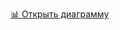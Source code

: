 [📊 Открыть диаграмму](https://app.diagrams.net/?title=%D0%94%D0%B8%D0%B0%D0%B3%D1%80%D0%B0%D0%BC%D0%BC%D0%B0%20%D0%B1%D0%B5%D0%B7%20%D0%BD%D0%B0%D0%B7%D0%B2%D0%B0%D0%BD%D0%B8%D1%8F.drawio&dark=1#R%3Cmxfile%3E%3Cdiagram%20name%3D%22%D0%A1%D1%82%D1%80%D0%B0%D0%BD%D0%B8%D1%86%D0%B0%20%E2%80%94%201%22%20id%3D%22ooqPsxGlFu5DQVIESSyy%22%3E7Zxbc6M2FMc%2FjWfah2ZAgA2PvsTd7WQ7O8nDbp86CsiYLkYekOM4n74Skoww4EscLLolyRDpIHGRfhz%2BOpI9sKar199TuF5%2BwQGKB8AIXgfWbACAaQOX%2FmOWHbe47ogbwjQKRKHC8BS9IWE0hHUTBSgrFSQYxyRal40%2BThLkk5INpinelostcFw%2B6xqGqGJ48mFctX6LArIUdwFGhf0TisKlPLM59PieFZSFxZ1kSxjgrWKy7gfWNMWY8NTqdYpi1niyXXi9ecPe%2FYWlKCHnVPgbPL79gb%2F54fbPz5824dp48D79Jo7yAuONuOHBzBiMzXzL00a%2BtdjWGyt2q9jr0TPzhCmybDsqtuOJLGArBWbFlhZgW4ddi3kHRIuRneyGbButYpjQ3GS7jAh6WkOf7dpS6qhtSVYxzZk0ucIv8DmvxnIpyqI3NY8JJEqe4orUPAoiNRtj%2Fwdi7WfQjEBM2S0aD6UEvTb2irnva%2FqQILxCJN3RItuCJm8kEFkqJNnSCAXB4b7u%2FnCP7HKSkF4PMOQFjFxRTzxwQ0%2FklRPuny71hNbB%2BWBMUJpAgiZ4kwSZyhZNKPdSmHLiLqAP1NLH6RhzUtw87Yr0ESwWOCFPYk%2FeW8soDh7gDm%2FY%2FWUE%2Bj9kbrLEafRGy0MJDd2dEuF8LKNU4onVFMfMaUJfZeeaB6Yv8LVU8AFmZM9OHMN1FhXsrGAaRskEE4JXotAJshdRHE9xjNP83q0AInfh5xef4h9I2TP0XfS8OJfPZr9QhVYcBZQRs407p8KYadcwZoIjUJfouhQlq4LS55nwOZPcBU14ep5vKU%2FmwDVF%2BpAq2lqMEhhHYUItMVqwLGvGiL4YxsK8ioKA1ZhktMeiJHzIi83swvIobpyZMK2%2BiHP%2Fv6QVET3CZI2jhOQN4UzoH22aKWtJh17DlObNIk%2F%2FWPGUTHFCuxtGeechytcWMcZKfu1ylBYO%2BxUPkWLnP7WI5T9XIQbqEduVvdEpog691ocBZdf7pvsGijhdM2mnW0e%2B8oy8mK1UcY%2BDV27tBHP%2FpnSZMP3EgLaF1VA3Vk4Fq6d4Ew7AEK5YEyTP2Xp%2F%2Bz0ZNySjRibdloxhvcMZF27Hm1Yk0bgXRp0SRqNzlJFXg9Vekn84V6OPV0bNcqBJWPzEDqlJM72fseHFyqiOqNYcldsM1Du9VY%2BVfqzqlNFNsfKO%2BKkrJTR7KYy8Z8OoQWmBhr7%2Fc6PUFjJ1kummyMh35vWDtNKb0FaYG%2FVDNU107WNF%2BvCqj457Kh9ApIHxi8KOo6QnClkeB%2FDXHqfb4%2BRox6kh3D1TALFyqIwaZ5QDxj0Z3eaTL5OpsjV6qDRA5WqHyqp0OwpCJAf89OYisntEMSQRTu6LPbQFN0mwn9uiTb3EIU5g%2FIDxWrTaP4iQnRj8ww3BdW3KTnZZi4pyGd6kPjqtBwlMQ3TseFZ9D6X5Pb%2BUL%2B7jm78hTDxXJkfvleksR5leNfvYTZdiN86wHLuxLKB%2FWsusxov76E23h9ncJXR3YsusBpo%2FE7SiFtAriBYUxAketM9ImTUBYs5DVVr0PLTOg%2FZ5KLP64lAVZaEUP1RN%2Bpv0Ja9v1r2h3Dn7pXsCmC33xVjmKyRsmRK10Ms2XCl7xmzpHzX6McyyyJfmeRTfSr6aZ%2BtX70oBm1elNwx3SgHxZBRH%2FsoMhdpxnbLaMQ3zgBx%2BxA9d72VWY7yFWhazBnwh4FRZQcjt6tIwUGhpXr5X0V1R0YfLD0Fd2OW2GloeuD0N3b8BLyOoweN1RSGDatz3jv30MNweBu3yGFSjtoX3mCvh2ntljtIp%2BZB%2BplI7RtpVNagOpq7WzLRF0t13NfMXO9idI7MzKTp4bidzrxH5rqSVWjRXVGKZfZ2zgspti2r5MJ4U1TxupisqDBqiwkc%2B2CA%2FZSPW0VwSP2Zbr9e%2Fqqt0feTX6t9n17Edo0X9e7gCEAxH%2BqPIoPUoci96LmIIdDxGDGpixOeLnl76dAkm%2FQr62ArkfmVfJ6HRr5erAFyvl%2F%2BzuldOA5%2FUvaBhvcqNdG9VhurptPcOjDrR2dJfdnvli1WNqjZ8AuDI5wDqRj1XzQM4%2FWioS6OhwzU1pteBNTVWNbzbj4Z0ahHLqIeoK6Mh60QImI%2BD%2BFJvispUAYnb5SLxYsG4o5Sf91JXJ17ax0fWse%2BuGCsYqcu91bHSuB8x6cdI%2B4jJsisA3GgluJToMn2RRN9nzpPobYtv6etPj7QacLiR%2BnZ0d%2FYl47HWO806s9NcrX12dPWT%2Bv1pck1TMWJyivmgcfXbQf7Po5sOfWLg%2FO%2FB8tp6CdjVUXk%2FttGqGjq%2B1snu1zp1BgbtIxEb6FIVbSuEc0OqdkuqjmaLb3rly6mL78u17v8F%3C%2Fdiagram%3E%3C%2Fmxfile%3E)